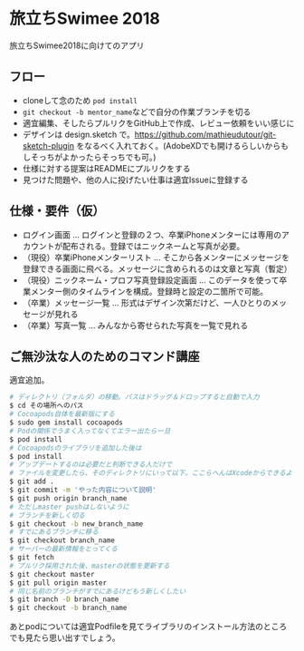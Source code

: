 # 旅立ちSwimee 2018

旅立ちSwimee2018に向けてのアプリ

## フロー

- cloneして念のため `pod install`
- `git checkout -b mentor_name`などで自分の作業ブランチを切る
- 適宜編集、そしたらプルリクをGitHub上で作成、レビュー依頼をいい感じに
- デザインは design.sketch で。https://github.com/mathieudutour/git-sketch-plugin をなるべく入れておく。(AdobeXDでも開けるらしいからもしそっちがよかったらそっちでも可。)
- 仕様に対する提案はREADMEにプルリクをする
- 見つけた問題や、他の人に投げたい仕事は適宜Issueに登録する

## 仕様・要件（仮）

- ログイン画面 ... ログインと登録の２つ、卒業iPhoneメンターには専用のアカウントが配布される。登録ではニックネームと写真が必要。
- （現役）卒業iPhoneメンターリスト ... そこから各メンターにメッセージを登録できる画面に飛べる。メッセージに含められるのは文章と写真（暫定）
- （現役）ニックネーム・プロフ写真登録設定画面 ... このデータを使って卒業メンター側のタイムラインを構成。登録時と設定の二箇所で可能。
- （卒業）メッセージ一覧 ... 形式はデザイン次第だけど、一人ひとりのメッセージが見れる
- （卒業）写真一覧 ... みんなから寄せられた写真を一覧で見れる

## ご無沙汰な人のためのコマンド講座

適宜追加。

```sh
# ディレクトリ（フォルダ）の移動。パスはドラッグ＆ドロップすると自動で入力
$ cd その場所へのパス
# Cocoapods自体を最新版にする
$ sudo gem install cocoapods
# Podの関係でうまく入ってなくてエラー出たら一旦
$ pod install
# Cocoapodsのライブラリを追加した後は
$ pod install
# アップデートするのは必要だと判断できる人だけで
# ファイルを変更したら、そのディレクトリにいって以下。ここらへんはXcodeからできるようになっているのでそっちのほうが楽かも。
$ git add .
$ git commit -m 'やった内容について説明'
$ git push origin branch_name
# ただしmaster pushはしないように
# ブランチを新しく切る
$ git checkout -b new_branch_name
# すでにあるブランチに移る
$ git checkout branch_name
# サーバーの最新情報をとってくる
$ git fetch
# プルリク採用された後、masterの状態を更新する
$ git checkout master
$ git pull origin master
# 同じ名前のブランチがすでにあるけどもう新しくしたい
$ git branch -D branch_name
$ git checkout -b branch_name
```

あとpodについては適宜Podfileを見てライブラリのインストール方法のところでも見たら思い出すでしょう。
